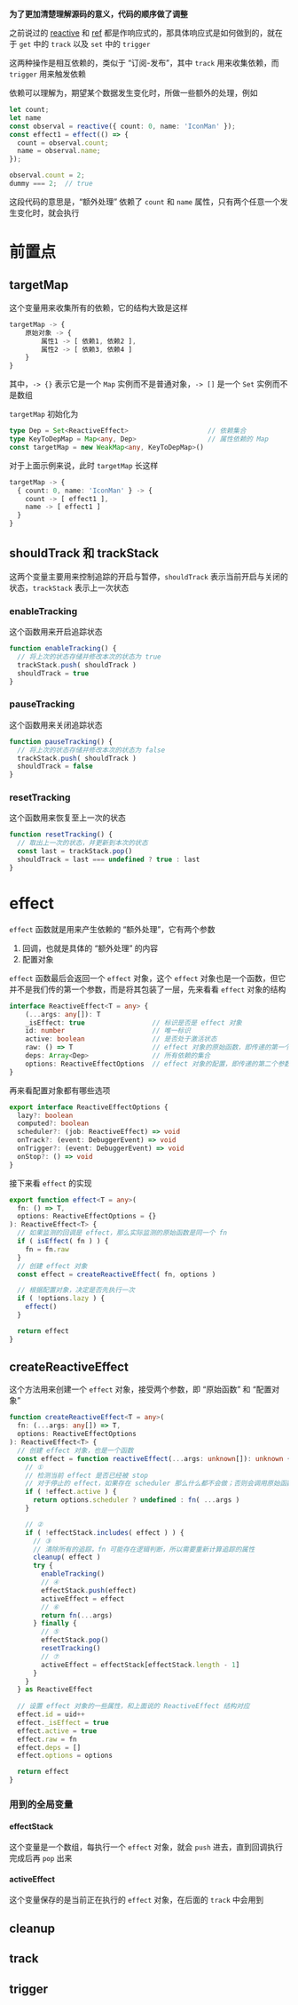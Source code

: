 **为了更加清楚理解源码的意义，代码的顺序做了调整**  

之前说过的 [reactive](https://github.com/linhaotxl/frontend/tree/master/packages/vue/reactivity/reactive) 和 [ref](https://github.com/linhaotxl/frontend/tree/master/packages/vue/reactivity/ref) 都是作响应式的，那具体响应式是如何做到的，就在于 `get` 中的 `track` 以及 `set` 中的 `trigger`  

这两种操作是相互依赖的，类似于 “订阅-发布”，其中 `track` 用来收集依赖，而 `trigger` 用来触发依赖  

依赖可以理解为，期望某个数据发生变化时，所做一些额外的处理，例如  

```typescript
let count;
let name
const observal = reactive({ count: 0, name: 'IconMan' });
const effect1 = effect(() => {
  count = observal.count;
  name = observal.name;
});

observal.count = 2;
dummy === 2;  // true
```  

这段代码的意思是，“额外处理” 依赖了 `count` 和 `name` 属性，只有两个任意一个发生变化时，就会执行 

# 前置点  

## targetMap  
这个变量用来收集所有的依赖，它的结构大致是这样  

```typescript
targetMap -> {
    原始对象 -> {
        属性1 -> [ 依赖1, 依赖2 ],
        属性2 -> [ 依赖3, 依赖4 ]
    }
}
```  

其中，`-> {}` 表示它是一个 `Map` 实例而不是普通对象，`-> []` 是一个 `Set` 实例而不是数组   

`targetMap` 初始化为   

```typescript
type Dep = Set<ReactiveEffect>                    // 依赖集合
type KeyToDepMap = Map<any, Dep>                  // 属性依赖的 Map
const targetMap = new WeakMap<any, KeyToDepMap>()
```  

对于上面示例来说，此时 `targetMap` 长这样  

```typescript
targetMap -> {
  { count: 0, name: 'IconMan' } -> {
    count -> [ effect1 ],
    name -> [ effect1 ]
  }
}
```

## shouldTrack 和 trackStack  
这两个变量主要用来控制追踪的开启与暂停，`shouldTrack` 表示当前开启与关闭的状态，`trackStack` 表示上一次状态  

### enableTracking  
这个函数用来开启追踪状态  

```typescript
function enableTracking() {
  // 将上次的状态存储并修改本次的状态为 true
  trackStack.push( shouldTrack )
  shouldTrack = true
}
```  

### pauseTracking  
这个函数用来关闭追踪状态  

```typescript
function pauseTracking() {
  // 将上次的状态存储并修改本次的状态为 false
  trackStack.push( shouldTrack )
  shouldTrack = false
}
```  

### resetTracking  
这个函数用来恢复至上一次的状态  

```typescript
function resetTracking() {
  // 取出上一次的状态，并更新到本次的状态
  const last = trackStack.pop()
  shouldTrack = last === undefined ? true : last
}
```

# effect  
`effect` 函数就是用来产生依赖的 “额外处理”，它有两个参数  
1. 回调，也就是具体的 “额外处理” 的内容  
2. 配置对象  

`effect` 函数最后会返回一个 `effect` 对象，这个 `effect` 对象也是一个函数，但它并不是我们传的第一个参数，而是将其包装了一层，先来看看 `effect` 对象的结构  

```typescript
interface ReactiveEffect<T = any> {
    (...args: any[]): T
    _isEffect: true                 // 标识是否是 effect 对象
    id: number                      // 唯一标识
    active: boolean                 // 是否处于激活状态
    raw: () => T                    // effect 对象的原始函数，即传递的第一个参数
    deps: Array<Dep>                // 所有依赖的集合
    options: ReactiveEffectOptions  // effect 对象的配置，即传递的第二个参数
}
```  

再来看配置对象都有哪些选项  

```typescript
export interface ReactiveEffectOptions {
  lazy?: boolean
  computed?: boolean
  scheduler?: (job: ReactiveEffect) => void
  onTrack?: (event: DebuggerEvent) => void
  onTrigger?: (event: DebuggerEvent) => void
  onStop?: () => void
}
```  

接下来看 `effect` 的实现  

```typescript
export function effect<T = any>(
  fn: () => T,
  options: ReactiveEffectOptions = {}
): ReactiveEffect<T> {
  // 如果监测的回调是 effect，那么实际监测的原始函数是同一个 fn
  if ( isEffect( fn ) ) {
    fn = fn.raw
  }
  // 创建 effect 对象
  const effect = createReactiveEffect( fn, options )

  // 根据配置对象，决定是否先执行一次
  if ( !options.lazy ) {
    effect()
  }

  return effect
}
```  

## createReactiveEffect  
这个方法用来创建一个 `effect` 对象，接受两个参数，即 “原始函数” 和 “配置对象”  

```typescript
function createReactiveEffect<T = any>(
  fn: (...args: any[]) => T,
  options: ReactiveEffectOptions
): ReactiveEffect<T> {
  // 创建 effect 对象，也是一个函数
  const effect = function reactiveEffect(...args: unknown[]): unknown {
    // ①
    // 检测当前 effect 是否已经被 stop
    // 对于停止的 effect，如果存在 scheduler 那么什么都不会做；否则会调用原始函数
    if ( !effect.active ) {
      return options.scheduler ? undefined : fn( ...args )
    }

    // ②
    if ( !effectStack.includes( effect ) ) {
      // ③
      // 清除所有的追踪，fn 可能存在逻辑判断，所以需要重新计算追踪的属性
      cleanup( effect )
      try {
        enableTracking()
        // ④
        effectStack.push(effect)
        activeEffect = effect
        // ⑥
        return fn(...args)
      } finally {
        // ⑤
        effectStack.pop()
        resetTracking()
        // ⑦
        activeEffect = effectStack[effectStack.length - 1]
      }
    }
  } as ReactiveEffect
  
  // 设置 effect 对象的一些属性，和上面说的 ReactiveEffect 结构对应
  effect.id = uid++
  effect._isEffect = true
  effect.active = true
  effect.raw = fn
  effect.deps = []
  effect.options = options

  return effect
}
```  

### 用到的全局变量  

#### effectStack  
这个变量是一个数组，每执行一个 `effect` 对象，就会 `push` 进去，直到回调执行完成后再 `pop` 出来  

#### activeEffect  
这个变量保存的是当前正在执行的 `effect` 对象，在后面的 `track` 中会用到

## cleanup  

## track  

## trigger